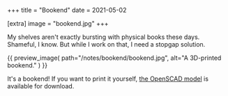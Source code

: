 +++
title = "Bookend"
date = 2021-05-02

[extra]
image = "bookend.jpg"
+++

My shelves aren't exactly bursting with physical books these days. Shameful, I know. But while I work on that, I need a stopgap solution.

{{
    preview_image(
        path="/notes/bookend/bookend.jpg",
        alt="A 3D-printed bookend."
    )
}}

It's a bookend! If you want to print it yourself, [the OpenSCAD model](bookend.zip) is available for download.

